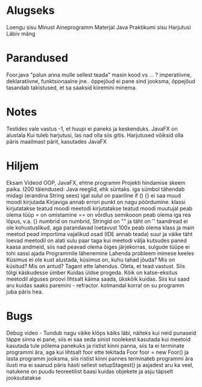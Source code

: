 
# Alugseks
  Loengu sisu
    Minust
    Aineprogramm
    Materjal
    Java
  Praktikumi sisu
    Harjutusi
  Läbiv mäng

# Parandused
  Foor.java
  "palun anna mulle sellest teada"
  masin kood vs ... ?
  imperatiivne, deklaratiivne, funktsionaalne jne..
  õppejõud ei pane sind jooksma, õppejõud tasandab takistused, et sa saaksid kiiremini minema.

# Notes
Testides vale vastus -1, et huupi ei paneks ja keskenduks.
JavaFX on alustala
Kui tuleb harjutusi, las nad olla siis gitis.
Harjutused võiksid olla päris maailmast pärit, kasutades JavaFX

# Hiljem
Eksam
Videod OOP, JavaFX, ehtne programm
Projekti hindamise skeem paika.
I200 täiendused:
    Java reeglid, ehk süntaks.
        iga sümbol tähendab midagi (erandina String sees)
        igal sulul on paariline
        if () {} ei saa muud moodi kirjutada
        Kirjaviga annab errori
        punkt on nagu pöördumine.
        klassi kirjutatakse teatud moodi
        meetodi kirjutatakse teatud moodi
        muutujal peab olema tüüp
        = on omistamine == on võrdlus
        semikooon peab olema iga rea lõpus, v.a. {}
        numbrid on numbrid, Stringid on "" ja täht on ''
        taandread ei ole kohustuslikud, aga parandavad loetavust 100x
        peab olema klass ja main meetod
        pead importima vajalikud osad (IDE annab teada)
        suur ja väike täht loevad
        meetodil on alati sulu paar taga
        kui meetodi välja kutsudes paned kaasa andmeid, siis nad peavad olema õiges järjekorras.
        sulgude tüüpe ei tohi sassi ajada
    Programmile lähenemine
        Lahenda probleem inimese keeles
        Küsimus ei ole kust alustada, küsimus on, kuhu tahad jõuda?
        Mis on küsitud? Mis on antud? Tagant ette lahendus. Oleta, et tead vastust.
        Siis tõlgi käskudesse ümber
    Kuidas üldse progeda.
        Kõik on katse-eksitus meetodil
        alguses proovi lihtsalt käima saada, ükskõik kuidas. Siis kui saad aru kuidas saaks paremini - refractor.
        kolmandal korral on su programm juba päris hea.

# Bugs
Debug video - Tundub nagu väike klõps käiks läbi, näiteks kui neid punaseid täppe sinna ei pane, siis ei saa seda sinist noolekest kasutada
kui meetoid kasutada tule põlema panekuks ja ristist kinni panna, siis ta ei terminate programmi ära, aga kui lihtsalt foor ette tekitada Foor foor = new Foor() ja lasta programm jooksma, siis ristist kinni pannes terminateb programmi ära ilusti
ma ei saanud päris hästi sellest setupStagest() ja asjadest aru ka veel, natukene on puudu teoreetilist baasi kuidas objekete ja asju täpselt jooksutatakse
